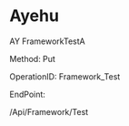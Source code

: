 #     Ayehu


AY FrameworkTestA

Method: Put

OperationID: Framework_Test

EndPoint:

/Api/Framework/Test
